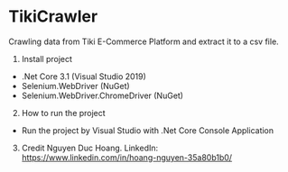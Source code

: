 # TikiCrawler
Crawling data from Tiki E-Commerce Platform and extract it to a csv file.

1. Install project
- .Net Core 3.1 (Visual Studio 2019)
- Selenium.WebDriver (NuGet)
- Selenium.WebDriver.ChromeDriver (NuGet)
2. How to run the project
- Run the project by Visual Studio with .Net Core Console Application
3. Credit
Nguyen Duc Hoang. 
LinkedIn: https://www.linkedin.com/in/hoang-nguyen-35a80b1b0/
